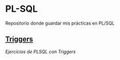 # PL-SQL
Repositorio donde guardar mis prácticas en PL/SQL

## [Triggers](Triggers)
*Ejercicios de PLSQL con Triggers*
